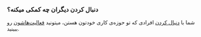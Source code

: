 
### دنبال کردن دیگران چه کمکی میکنه؟ ###
شما با [دنبال کردن](https://atbox.io/explore/people) افرادی که تو حوزه‌ی کاری خودتون هستن، میتونید [فعالیت‌هاشون](https://atbox.io/timeline) رو ببینید.
